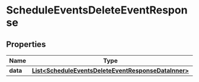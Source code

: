 

# ScheduleEventsDeleteEventResponse


## Properties

| Name | Type | Description | Notes |
|------------ | ------------- | ------------- | -------------|
|**data** | [**List&lt;ScheduleEventsDeleteEventResponseDataInner&gt;**](ScheduleEventsDeleteEventResponseDataInner.md) |  |  |



